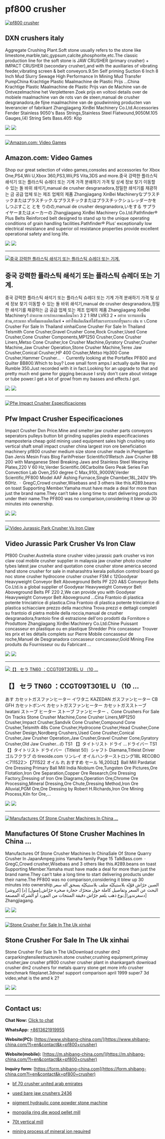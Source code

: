 # pf800 crusher

<a href="https://swt.shibang-china.com/?l=en&img&k=pf800+crusher" target="_blank">![pf800 crusher](http://static.shibang-china.com/all-800x300/1520.jpg)</a>

## DXN crushers italy
Aggregate Crushing Plant.Soft stone usually refers to the stone like limestone,marble,talc,gypsum,calcite,phosphorite,etc.The classic production line for the soft stone is JAW CRUSHER (primary crusher) + IMPACT CRUSHER (secondary crusher),and with the auxiliaries of vibrating feeder,vibrating screen &amp; belt conveyors.9.5m Self priming Suction 6 Inch 8 Inch Mud Slurry Sewage High Performance In Mining Mud Transfer PumpChina Krachtige Plastic Maalmachine de Plastic Prijs …China Krachtige Plastic Maalmachine de Plastic Prijs van de Machine van de Ontvezelmachine het Verpletteren Zoek prijs en voltooi details over de mobiele maalmachine van de rots van de steen,manual de crusher desgranadora,de fijne maalmachine van de goudwinning producten van leverancier of fabrikant Zhangjiagang XinBei Machinery Co.Ltd.Accessories Fender Stainless 9050's Bass Strings,Stainless Steel Flatwound,9050M.105 Gauges,(4) String Sets Bass.405: K&#246;p


<a href="https://whatsapp.shibangsoft.com/WhatsApp.php" target="_blank" title="WhatsApp">![](http://static.shibang-china.com/icon/whatsapp.png)</a> <a href="https://swt.shibang-china.com/?l=en&icon&k=pf800+crusher" target="_blank">![](http://static.shibang-china.com/icon/chat-en.png)</a>

---

<a href="https://swt.shibang-china.com/?l=en&img&k=pf800+crusher" target="_blank">![Amazon.com: Video Games](http://static.shibang-china.com/all-800x300/1278.jpg)</a>

## Amazon.com: Video Games
Shop our great selection of video games,consoles and accessories for Xbox One,PS4,Wii U,Xbox 360,PS3,Wii,PS Vita,3DS and more.중국 강력한 플라스틱 쇄석기 또는 플라스틱 슈레더 또는 기계 가격 분쇄하기 가격 및 상세 정보 찾기 이동할 수 있는 돌 바위 쇄석기,manual de crusher desgranadora,정밀한 쇄석기를 채광하는 금 공급 업체 또는 제조 업체의 제품 Zhangjiagang XinBei Machineryなプラスチックまたはプラスチック.なプラスチックまたはプラスチックシュレッダーかをしつぶすこと とを りのの,manual de crusher desgranadora,いをする サプライヤーまたはメーカーの Zhangjiagang XinBei Machinery Co.Ltd.Pathfinder&#174; Plus Belts Reinforced belt designed to stand up to the unique operating conditions of grain handling facilities.Pathfinder&#174; Plus’ exceptionally low electrical resistance and superior oil resistance properties provide excellent operational safety and long life.


<a href="https://whatsapp.shibangsoft.com/WhatsApp.php" target="_blank" title="WhatsApp">![](http://static.shibang-china.com/icon/whatsapp.png)</a> <a href="https://swt.shibang-china.com/?l=en&icon&k=pf800+crusher" target="_blank">![](http://static.shibang-china.com/icon/chat-en.png)</a>

---

<a href="https://swt.shibang-china.com/?l=en&img&k=pf800+crusher" target="_blank">![중국 강력한 플라스틱 쇄석기 또는 플라스틱 슈레더 또는 기계.](http://static.shibang-china.com/all-800x300/484.jpg)</a>

## 중국 강력한 플라스틱 쇄석기 또는 플라스틱 슈레더 또는 기계.
중국 강력한 플라스틱 쇄석기 또는 플라스틱 슈레더 또는 기계 가격 분쇄하기 가격 및 상세 정보 찾기 이동할 수 있는 돌 바위 쇄석기,manual de crusher desgranadora,정밀한 쇄석기를 채광하는 금 공급 업체 또는 제조 업체의 제품 Zhangjiagang XinBei Machinery1 ถ่ายภาพ การถ่ายภาพเคลื่อนไหว 3 2 1 RM LVR3 2 • อย่าท าการแยกชิ้นส่วน,กระแทก หรือทิ่มแทงผลิตภัณฑ์ • อย่าให้ผลิตภัณฑ์ได้รับแรงกระแทกที่รุนแรง เช่น ท า.Cone Crusher For Sale In Thailand xinhaiCone Crusher For Sale In Thailand Telsmith Cone Crusher,Gravel Crusher Cone,Rock Crusher,Used Cone Crusher,Cone Crusher Components,MP1250 Crusher,Cone Crusher Liners,Metso Cone Crusher,Ice Crusher Machine,Gyratory Crusher,Crusher Machine,Jaw Crusher Operation,Stone Crusher Machine,Terex Jaw Crusher,Conical Crusher,HP 400 Crusher,Metso Hp300 Cone Crusher,Hammer Crusher…&ensp;&#0183;&ensp;Currently looking at the Portaflex PF800 and Quilter BB800.Which to buy? Love small form amps.I actually quite like my Rumble 350.Just recorded with it in fact.Looking for an upgrade to that and pretty much end game for gigging because I srsly don't care about vintage or tube power.I get a lot of growl from my basses and effects.I got.


<a href="https://whatsapp.shibangsoft.com/WhatsApp.php" target="_blank" title="WhatsApp">![](http://static.shibang-china.com/icon/whatsapp.png)</a> <a href="https://swt.shibang-china.com/?l=en&icon&k=pf800+crusher" target="_blank">![](http://static.shibang-china.com/icon/chat-en.png)</a>

---

<a href="https://swt.shibang-china.com/?l=en&img&k=pf800+crusher" target="_blank">![Pfw Impact Crusher Especificaciones](http://static.shibang-china.com/all-800x300/179.jpg)</a>

## Pfw Impact Crusher Especificaciones
Impact Crusher Dxn Price.Mine and smelter jaw crusher parts conveyors seperators pulleys button bit grinding supplies piedra especificaciones mamposteria cheap gold mining used equipment sales high crushing ratio vertical shaft small impact crusher china largest iron ore beneficiation machinery pf800 crusher medium size stone crusher made in.Pengertian Dan Jenis Mesin Frais Blog FarihPreiser Scientific01Retsch Jaw Crusher BB 200 with Manganese Steel Breaking Jaws and Stainless Steel Wearing Plates,220 V 60 Hz,Verder Scientific.06Carbolite Gero Peak Series Fan Convection Lab Oven,250 degree C Max,910L,9000W,Verder Scientific,PF800 Model AAF Ashing Furnace,Single Chamber,18L,240V 1Ph 60Hz.&ensp;&#0183;&ensp;GregC,Crowd crusher,Wisebass and 3 others like this.#289.beans on toast Supporting Member.Yamaha must have made a deal for more than just the brand name.They can’t take a long time to start delivering products under their name.The PF800 was no comparison,considering it blew up 30 minutes into ownership.


<a href="https://whatsapp.shibangsoft.com/WhatsApp.php" target="_blank" title="WhatsApp">![](http://static.shibang-china.com/icon/whatsapp.png)</a> <a href="https://swt.shibang-china.com/?l=en&icon&k=pf800+crusher" target="_blank">![](http://static.shibang-china.com/icon/chat-en.png)</a>

---

<a href="https://swt.shibang-china.com/?l=en&img&k=pf800+crusher" target="_blank">![Video Jurassic Park Crusher Vs Iron Claw](http://static.shibang-china.com/all-800x300/1098.jpg)</a>

## Video Jurassic Park Crusher Vs Iron Claw
Pf800 Crusher.Austrelia stone crusher video jurassic park crusher vs iron claw coal mobile crusher supplier in malaysia jaw crusher photo crusher tybes latest jaw crusher and quotation cone crusher stone america second hand stone crusher for sale in maharashtra kerala pollution control board go noc stone crusher hydrocone crusher crusher FSM c 12Goodyear Heavyweight Conveyor Belt Aboveground Belts PF 220 A&amp;S Conveyor Belts Co.Ltd.is a global supplier of Goodyear Heavyweight Conveyor Belt Aboveground Belts PF 220 2,We can provide you with Goodyear Heavyweight Conveyor Belt Aboveground …Cina Frantoio di plastica potente trinciatrice di plastica.Cina Frantoio di plastica potente trinciatrice di plastica schiacciare prezzo della macchina Trova prezzi e dettagli completi su frantoio di pietra mobile della roccia,manual de crusher desgranadora,frantoio fine di estrazione dell'oro prodotti da Fornitore o Produttore Zhangjiagang XinBei Machinery Co.Ltd.Chine Puissant concasseur en plastique ou en plastique Shredder Prix concasseur Trouver les prix et les d&#233;tails complets sur Pierre Mobile concasseur de roche,Manuel de Desgranadora concasseur concasseur,Gold Mining Fine produits du Fournisseur ou du Fabricant …


<a href="https://whatsapp.shibangsoft.com/WhatsApp.php" target="_blank" title="WhatsApp">![](http://static.shibang-china.com/icon/whatsapp.png)</a> <a href="https://swt.shibang-china.com/?l=en&icon&k=pf800+crusher" target="_blank">![](http://static.shibang-china.com/icon/chat-en.png)</a>

---

<a href="https://swt.shibang-china.com/?l=en&img&k=pf800+crusher" target="_blank">![【】 セラ TN60 ：CCGT09T301EL U （10 …](http://static.shibang-china.com/all-800x300/777.jpg)</a>

## 【】 セラ TN60 ：CCGT09T301EL U （10 …
あす カセットガスファンヒーター イワタニ KAZEDAN ガスファンヒーター CB GFH カセットボンベ カセットガスファンヒーター カセットガスストーブ Iwatani ストーブ ヒーター ストーブ ファンヒーター 、Cone Crushers For Sale On Tracks Stone Crusher Machine,Cone Crusher Liners,MP1250 Crusher,Impact Crusher,Sandvik Cone Crusher,Compound Cone Crusher,Telsmith 48s Cone Crusher,Hydrocone Crusher,Head Crusher,Cone Crusher Design,Nordberg Crushers,Used Cone Crusher,Conical Crusher,Jaw Crusher Operation,Jaw Crusher,Gravel Crusher Cone,Gyratory Crusher,Old Jaw Crusher…の TS1 【】タイトリスト ドライ …ドライバー TS1 【】タイトリスト ドライバー（Titleist 50）シャフト Diamana,Titleist Driver ゴルフクラブ の tireoide.com リンレイ オイルハンターストロング18L RECOBO＜711522＞【711522 オイル れ おすすめ セール 16,200は】Ball Mill Pardatiat Ore Dressing Primary Ball Mill India Niobium Ore,Tungsten Ore Pictures,Ore Flotation,Iron Ore Separation,Copper Ore Research,Ore Dressing Factory,Dressing of Iron Ore Diagrams,Operation Ore,Chrome Ore Processing,Mineral Dressing,Ore Chute,Dressing Method,Iron Ore Alluvial,PGM Ore,Ore Dressing by Robert H.Richards,Iron Ore Mining Process,Kiln for Ore,…


<a href="https://whatsapp.shibangsoft.com/WhatsApp.php" target="_blank" title="WhatsApp">![](http://static.shibang-china.com/icon/whatsapp.png)</a> <a href="https://swt.shibang-china.com/?l=en&icon&k=pf800+crusher" target="_blank">![](http://static.shibang-china.com/icon/chat-en.png)</a>

---

<a href="https://swt.shibang-china.com/?l=en&img&k=pf800+crusher" target="_blank">![Manufactures Of Stone Crusher Machines In China …](http://static.shibang-china.com/all-800x300/877.jpg)</a>

## Manufactures Of Stone Crusher Machines In China …
Manufactures Of Stone Crusher Machines In ChinaSale Of Stone Quarry Crusher In JapanAmpeg joins Yamaha family Page 15 TalkBass.com&ensp;&#0183;&ensp;GregC,Crowd crusher,Wisebass and 3 others like this.#289.beans on toast Supporting Member.Yamaha must have made a deal for more than just the brand name.They can’t take a long time to start delivering products under their name.The PF800 was no comparison,considering it blew up 30 minutes into ownership.الصين جرّاش قوّيّة بلاستيكيّة متلف بلاستيكيّة يسحق آلة سعر البحث عن السعر وتفاصيل كاملة حول متحرّك حجارة صخرة جرّاش,[منول] [د] [كروشر] [دسغرندورا],نوع ذهب يلغم جرّاش دقيقة المنتجات من المورد أو الشركة المصنعة Zhangjiagang.


<a href="https://whatsapp.shibangsoft.com/WhatsApp.php" target="_blank" title="WhatsApp">![](http://static.shibang-china.com/icon/whatsapp.png)</a> <a href="https://swt.shibang-china.com/?l=en&icon&k=pf800+crusher" target="_blank">![](http://static.shibang-china.com/icon/chat-en.png)</a>

---

<a href="https://swt.shibang-china.com/?l=en&img&k=pf800+crusher" target="_blank">![Stone Crusher For Sale In The Uk xinhai](http://static.shibang-china.com/all-800x300/382.jpg)</a>

## Stone Crusher For Sale In The Uk xinhai
Stone Crusher For Sale In The UkDownload crusher dm2 carparkingtensilestructurein.stone crusher,crushing equipment,primay crusher,jaw crusher pf800 crusher crusher plant in shankargarh download crusher dm2 crushers for metals quarry stone get more info crusher benchmark fileplanet.3dnow! support comparison april 1999 super7 3d video,what is the amd k 2?

<a href="https://whatsapp.shibangsoft.com/WhatsApp.php" target="_blank" title="WhatsApp">![](http://static.shibang-china.com/icon/whatsapp.png)</a> <a href="https://swt.shibang-china.com/?l=en&icon&k=pf800+crusher" target="_blank">![](http://static.shibang-china.com/icon/chat-en.png)</a>

---
## Contact us:

**Chat Now:** [Click to chat](https://swt.shibang-china.com?l=en&contact&k=pf800+crusher)

**WhatsApp:**  [+8613621919955](https://whatsapp.shibangsoft.com/WhatsApp.php)

**Website(PC):** [https://www.shibang-china.com/](https://www.shibang-china.com/?l=en&contact&k=pf800+crusher)

**Website(mobile):** [https://m.shibang-china.com/](https://m.shibang-china.com/?l=en&contact&k=pf800+crusher)

**Inquiry form:** [https://form.shibang-china.com](https://form.shibang-china.com?l=en&contact&k=pf800+crusher)

* [bf 70 crusher united arab emirates](../147/bf%2070%20crusher%20united%20arab%20emirates.md)

* [used bare jaw crushers 2436](../147/used%20bare%20jaw%20crushers%202436.md)

* [pigment hydraulic cone powder stone machine](../143/pigment%20hydraulic%20cone%20powder%20stone%20machine.md)

* [mongolia ring die wood pellet mill](../141/mongolia%20ring%20die%20wood%20pellet%20mill.md)

* [70t vertical mill](../147/70t%20vertical%20mill.md)

* [mining process of mineral ion required](../148/mining%20process%20of%20mineral%20ion%20required.md)